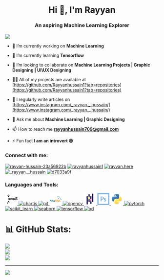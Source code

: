 <h1 align="center">Hi 👋, I'm Rayyan</h1>
<h3 align="center">An aspiring Machine Learning Explorer</h3>

<img align="center"  src="https://www.lambdatest.com/resources/images/news24.gif" />

<!-- <p align="left"> <img src="https://komarev.com/ghpvc/?username=rayyanhussain1&label=Profile%20views&color=0e75b6&style=flat" alt="rayyanhussain1" /> </p> -->

- 🔭 I’m currently working on **Machine Learning**

- 🌱 I’m currently learning **Tensorflow**

- 👯 I’m looking to collaborate on **Machine Learning Projects | Graphic Designing | UI\UX Designing**

- 👨‍💻 All of my projects are available at [https://github.com/Rayyanhussain1?tab=repositories](https://github.com/Rayyanhussain1?tab=repositories)

- 📝 I regularly write articles on [https://www.instagram.com/_rayyan._.hussain/](https://www.instagram.com/_rayyan._.hussain/)

- 💬 Ask me about **Machine Learning | Graphic Designing**

- 📫 How to reach me **rayyanhussain709@gmail.com**

- ⚡ Fun fact **I am an introvert 😄**

<h3 align="left">Connect with me:</h3>
<p align="left">
<a href="https://linkedin.com/in/rayyan-hussain-23a56922b" target="blank"><img align="center" src="https://raw.githubusercontent.com/rahuldkjain/github-profile-readme-generator/master/src/images/icons/Social/linked-in-alt.svg" alt="rayyan-hussain-23a56922b" height="30" width="40" /></a>
<a href="https://kaggle.com/rayyanhussain1" target="blank"><img align="center" src="https://raw.githubusercontent.com/rahuldkjain/github-profile-readme-generator/master/src/images/icons/Social/kaggle.svg" alt="rayyanhussain1" height="30" width="40" /></a>
<a href="https://fb.com/rayyan.here" target="blank"><img align="center" src="https://raw.githubusercontent.com/rahuldkjain/github-profile-readme-generator/master/src/images/icons/Social/facebook.svg" alt="rayyan.here" height="30" width="40" /></a>
<a href="https://instagram.com/_rayyan._.hussain" target="blank"><img align="center" src="https://raw.githubusercontent.com/rahuldkjain/github-profile-readme-generator/master/src/images/icons/Social/instagram.svg" alt="_rayyan._.hussain" height="30" width="40" /></a>
<a href="https://www.behance.net/d7033a9f" target="blank"><img align="center" src="https://raw.githubusercontent.com/rahuldkjain/github-profile-readme-generator/master/src/images/icons/Social/behance.svg" alt="d7033a9f" height="30" width="40" /></a>
</p>

<h3 align="left">Languages and Tools:</h3>
<p align="left"> <a href="https://canvasjs.com" target="_blank" rel="noreferrer"> <img src="https://raw.githubusercontent.com/Hardik0307/Hardik0307/master/assets/canvasjs-charts.svg" alt="canvasjs" width="40" height="40"/> </a> <a href="https://www.chartjs.org" target="_blank" rel="noreferrer"> <img src="https://www.chartjs.org/media/logo-title.svg" alt="chartjs" width="40" height="40"/> </a> <a href="https://git-scm.com/" target="_blank" rel="noreferrer"> <img src="https://www.vectorlogo.zone/logos/git-scm/git-scm-icon.svg" alt="git" width="40" height="40"/> </a> <a href="https://www.mysql.com/" target="_blank" rel="noreferrer"> <img src="https://raw.githubusercontent.com/devicons/devicon/master/icons/mysql/mysql-original-wordmark.svg" alt="mysql" width="40" height="40"/> </a> <a href="https://opencv.org/" target="_blank" rel="noreferrer"> <img src="https://www.vectorlogo.zone/logos/opencv/opencv-icon.svg" alt="opencv" width="40" height="40"/> </a> <a href="https://pandas.pydata.org/" target="_blank" rel="noreferrer"> <img src="https://raw.githubusercontent.com/devicons/devicon/2ae2a900d2f041da66e950e4d48052658d850630/icons/pandas/pandas-original.svg" alt="pandas" width="40" height="40"/> </a> <a href="https://www.photoshop.com/en" target="_blank" rel="noreferrer"> <img src="https://raw.githubusercontent.com/devicons/devicon/master/icons/photoshop/photoshop-line.svg" alt="photoshop" width="40" height="40"/> </a> <a href="https://www.python.org" target="_blank" rel="noreferrer"> <img src="https://raw.githubusercontent.com/devicons/devicon/master/icons/python/python-original.svg" alt="python" width="40" height="40"/> </a> <a href="https://pytorch.org/" target="_blank" rel="noreferrer"> <img src="https://www.vectorlogo.zone/logos/pytorch/pytorch-icon.svg" alt="pytorch" width="40" height="40"/> </a> <a href="https://scikit-learn.org/" target="_blank" rel="noreferrer"> <img src="https://upload.wikimedia.org/wikipedia/commons/0/05/Scikit_learn_logo_small.svg" alt="scikit_learn" width="40" height="40"/> </a> <a href="https://seaborn.pydata.org/" target="_blank" rel="noreferrer"> <img src="https://seaborn.pydata.org/_images/logo-mark-lightbg.svg" alt="seaborn" width="40" height="40"/> </a> <a href="https://www.tensorflow.org" target="_blank" rel="noreferrer"> <img src="https://www.vectorlogo.zone/logos/tensorflow/tensorflow-icon.svg" alt="tensorflow" width="40" height="40"/> </a> <a href="https://www.adobe.com/products/xd.html" target="_blank" rel="noreferrer"> <img src="https://cdn.worldvectorlogo.com/logos/adobe-xd.svg" alt="xd" width="40" height="40"/> </a> </p>

<!-- <p><img align="left" src="https://github-readme-stats.vercel.app/api/top-langs?username=rayyanhussain1&show_icons=true&locale=en&layout=compact" alt="rayyanhussain1" /></p>

<p>&nbsp;<img align="center" src="https://github-readme-stats.vercel.app/api?username=rayyanhussain1&show_icons=true&locale=en" alt="rayyanhussain1" /></p>

<p><img align="center" src="https://github-readme-streak-stats.herokuapp.com/?user=rayyanhussain1&" alt="rayyanhussain1" /></p> -->
# 📊 GitHub Stats:
![](https://github-readme-stats.vercel.app/api?username=Rayyanhussain1&theme=radical&hide_border=false&include_all_commits=false&count_private=false)<br/>
![](https://github-readme-streak-stats.herokuapp.com/?user=Rayyanhussain1&theme=radical&hide_border=false)<br/>
![](https://github-readme-stats.vercel.app/api/top-langs/?username=Rayyanhussain1&theme=radical&hide_border=false&include_all_commits=false&count_private=false&layout=compact)

---
[![](https://visitcount.itsvg.in/api?id=Rayyanhussain1&icon=5&color=9)](https://visitcount.itsvg.in)
